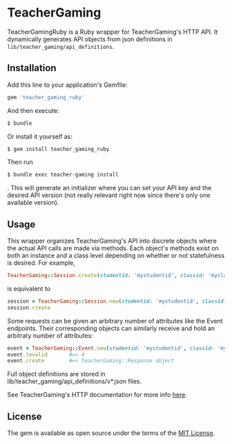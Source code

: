 # TeacherGaming
TeacherGamingRuby is a Ruby wrapper for TeacherGaming's HTTP API. It dynamically generates API objects from json definitions in `lib/teacher_gaming/api_definitions`.

## Installation
Add this line to your application's Gemfile:

```ruby
gem 'teacher_gaming_ruby'
```

And then execute:
```bash
$ bundle
```

Or install it yourself as:
```bash
$ gem install teacher_gaming_ruby
```

Then run
```bash
$ bundle exec teacher-gaming install
```
. This will generate an initializer where you can set your API key and the desired API version (not really relevant right now since there's only one available version).


## Usage
This wrapper organizes TeacherGaming's API into discrete objects where the actual API calls are made via methods. Each object's methods exist on both an instance and a class level depending on whether or not statefulness is desired. For example,

```ruby
TeacherGaming::Session.create(studentid: 'mystudentid', classid: 'myclassid')         #=> TeacherGaming::Response object
```
is equivalent to
```ruby
session = TeacherGaming::Session.new(studentid: 'mystudentid', classid: 'myclassid')  #=> TeacherGaming::Session object
session.create                                                                        #=> TeacherGaming::Response object
```

Some requests can be given an arbitrary number of attributes like the Event endpoints. Their corresponding objects can similarly receive and hold an arbitraty number of attributes:
```ruby
event = TeacherGaming::Event.new(studentid: 'mystudentid', classid: 'myclassid', eventname: 'LevelCompletion', levelid: 4)         #=> TeacherGaming::Event object
event.levelid       #=> 4
event.create        #=> TeacherGaming::Response object
```

Full object definitions are stored in lib/teacher_gaming/api_definitions/v\*.json files.

See TeacherGaming's HTTP documentation for more info [here](https://teachergaming.github.io/slate/#manual-integration-and-http-api7.).

## License
The gem is available as open source under the terms of the [MIT License](http://opensource.org/licenses/MIT).
